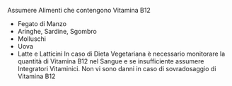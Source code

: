 Assumere Alimenti che contengono Vitamina B12

- Fegato di Manzo
- Aringhe, Sardine, Sgombro
- Molluschi
- Uova
- Latte e Latticini In caso di Dieta Vegetariana è necessario monitorare la quantità di Vitamina B12 nel Sangue e se insufficiente assumere
  Integratori Vitaminici. Non vi sono danni in caso di sovradosaggio di Vitamina B12
